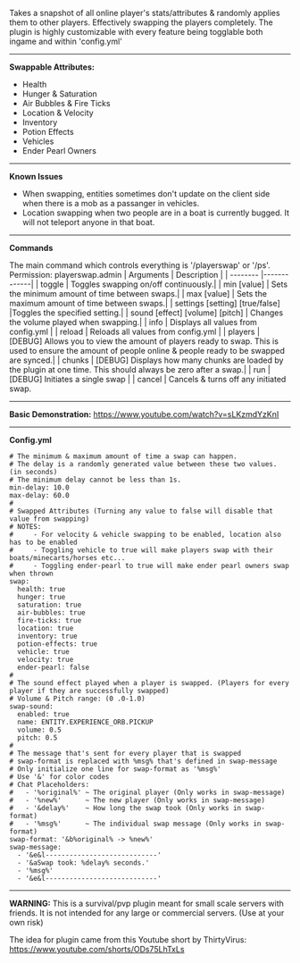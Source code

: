 Takes a snapshot of all online player's stats/attributes & randomly applies them to other players. Effectively swapping the players completely.
The plugin is highly customizable with every feature being togglable both ingame and within 'config.yml'

-----------------------------------------------

**Swappable Attributes:**
- Health
- Hunger & Saturation
- Air Bubbles & Fire Ticks
- Location & Velocity
- Inventory
- Potion Effects
- Vehicles
- Ender Pearl Owners

-----------------------------------------------

**Known Issues**
- When swapping, entities sometimes don't update on the client side when there is a mob as a passanger in vehicles.
- Location swapping when two people are in a boat is currently bugged. It will not teleport anyone in that boat.

-----------------------------------------------

**Commands**

The main command which controls everything is '/playerswap' or '/ps'. 
Permission: playerswap.admin
| Arguments | Description |
| -------- |-------------| 
| toggle   | Toggles swapping on/off continuously.|
| min [value] | Sets the minimum amount of time between swaps.|
| max [value] | Sets the maximum amount of time between swaps.|
| settings [setting] [true/false] |Toggles the specified setting.|
| sound [effect] [volume] [pitch] | Changes the volume played when swapping.|
| info | Displays all values from config.yml |
| reload | Reloads all values from config.yml |
| players | [DEBUG] Allows you to view the amount of players ready to swap. This is used to ensure the amount of people online & people ready to be swapped are synced.|
| chunks | [DEBUG] Displays how many chunks are loaded by the plugin at one time. This should always be zero after a swap.|
| run | [DEBUG] Initiates a single swap |
| cancel | Cancels & turns off any initiated swap.

-----------------------------------------------

**Basic Demonstration:**
https://www.youtube.com/watch?v=sLKzmdYzKnI

-----------------------------------------------

**Config.yml**
```
# The minimum & maximum amount of time a swap can happen.
# The delay is a randomly generated value between these two values. (in seconds)
# The minimum delay cannot be less than 1s.
min-delay: 10.0
max-delay: 60.0
#
# Swapped Attributes (Turning any value to false will disable that value from swapping)
# NOTES:
#     - For velocity & vehicle swapping to be enabled, location also has to be enabled
#     - Toggling vehicle to true will make players swap with their boats/minecarts/horses etc...
#     - Toggling ender-pearl to true will make ender pearl owners swap when thrown
swap:
  health: true
  hunger: true
  saturation: true
  air-bubbles: true
  fire-ticks: true
  location: true
  inventory: true
  potion-effects: true
  vehicle: true
  velocity: true
  ender-pearl: false
#
# The sound effect played when a player is swapped. (Players for every player if they are successfully swapped)
# Volume & Pitch range: (0 .0-1.0)
swap-sound:
  enabled: true
  name: ENTITY.EXPERIENCE_ORB.PICKUP
  volume: 0.5
  pitch: 0.5
#
# The message that's sent for every player that is swapped
# swap-format is replaced with %msg% that's defined in swap-message
# Only initialize one line for swap-format as '%msg%'
# Use '&' for color codes
# Chat Placeholders:
#   - '%original%' ~ The original player (Only works in swap-message)
#   - '%new%'      ~ The new player (Only works in swap-message)
#   - '&delay%'    ~ How long the swap took (Only works in swap-format)
#   - '%msg%'      ~ The individual swap message (Only works in swap-format)
swap-format: '&b%original% -> %new%'
swap-message:
  - '&e&l----------------------------'
  - '&aSwap took: %delay% seconds.'
  - '%msg%'
  - '&e&l----------------------------'

```
-------------------------------------------

**WARNING:** This is a survival/pvp plugin meant for small scale servers with friends. It is not intended for any large or commercial servers. (Use at your own risk)

The idea for plugin came from this Youtube short by ThirtyVirus: https://www.youtube.com/shorts/ODs75LhTxLs
